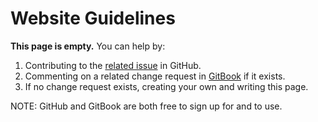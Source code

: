 # Website Guidelines

**This page is empty.** You can help by:

1. Contributing to the [related issue](https://github.com/TeleportXYZ/TRIP-Guides/issues/13) in GitHub.
2. Commenting on a related change request in [GitBook](https://app.gitbook.com/invite/0WSd8UiSeH2xhfJrSbUr/YFiygcuBiy7oN3WJyDRs) if it exists.
3. If no change request exists, creating your own and writing this page.

NOTE: GitHub and GitBook are both free to sign up for and to use.
